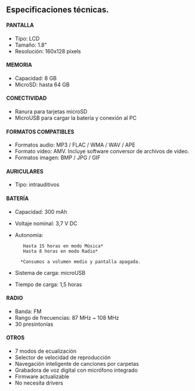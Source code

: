 ## Especificaciones técnicas.

#### PANTALLA
- Tipo: LCD
- Tamaño: 1.8"
- Resolución: 160x128 píxels

#### MEMORIA
- Capacidad: 8 GB
- MicroSD: hasta 64 GB

#### CONECTIVIDAD
- Ranura para tarjetas microSD
- MicroUSB para cargar la batería y conexión al PC

#### FORMATOS COMPATIBLES
- Formatos audio: MP3 / FLAC / WMA / WAV / APE
- Formato vídeo: AMV.  Incluye software conversor de archivos de video.
- Formatos imagen: BMP / JPG / GIF

#### AURICULARES
- Tipo: intrauditivos

#### BATERÍA
- Capacidad: 300 mAh
- Voltaje nominal: 3,7 V DC
- Autonomía:

         Hasta 15 horas en modo Música*
         Hasta 8 horas en modo Radio*

        *Consumos a volumen medio y pantalla apagada.

- Sistema de carga: microUSB
- Tiempo de carga: 1,5 horas

#### RADIO
- Banda: FM
- Rango de frecuencias: 87 MHz ~ 108 MHz
- 30 presintonías

#### OTROS
- 7 modos de ecualización
- Selector de velocidad de reproducción
- Navegación inteligente de canciones por carpetas
- Grabadora de voz digital con micrófono integrado
- Firmware actualizable
- No necesita drivers
